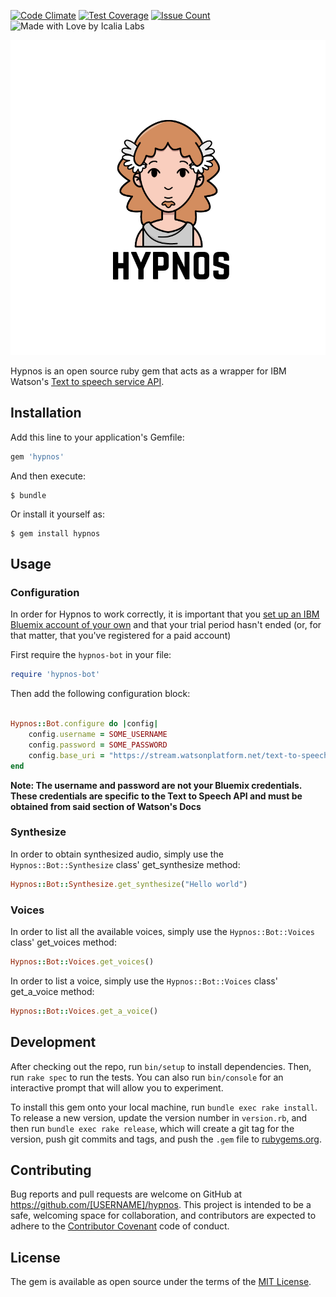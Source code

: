 [![Code Climate](https://codeclimate.com/github/IcaliaLabs/hypnos/badges/gpa.svg)](https://codeclimate.com/github/IcaliaLabs/hypnos)
[![Test Coverage](https://codeclimate.com/github/IcaliaLabs/hypnos/badges/coverage.svg)](https://codeclimate.com/github/IcaliaLabs/hypnos/coverage)
[![Issue Count](https://codeclimate.com/github/IcaliaLabs/hypnos/badges/issue_count.svg)](https://codeclimate.com/github/IcaliaLabs/hypnos)
![Made with Love by Icalia Labs](https://img.shields.io/badge/With%20love%20by-Icalia%20Labs-ff3434.svg)

<div style="text-align:center">
  <img src="assets/logo.png" width="980">
</div>

Hypnos is an open source ruby gem that acts as a wrapper for IBM Watson's [Text to speech service API](https://www.ibm.com/watson/services/text-to-speech/).


## Installation

Add this line to your application's Gemfile:

```ruby
gem 'hypnos'
```

And then execute:

    $ bundle

Or install it yourself as:

    $ gem install hypnos

## Usage

### Configuration

In order for Hypnos to work correctly, it is important that you [set up an IBM Bluemix account of your own](https://console.ng.bluemix.net/) and that your trial period hasn't ended (or, for that matter, that you've registered for a paid account)

First require the `hypnos-bot` in your file:

```ruby
require 'hypnos-bot'
```

Then add the following configuration block:

```ruby

Hypnos::Bot.configure do |config|
	config.username = SOME_USERNAME
	config.password = SOME_PASSWORD
	config.base_uri = "https://stream.watsonplatform.net/text-to-speech/api/v1"
end
```

**Note: The username and password are not your Bluemix credentials. These
credentials are specific to the Text to Speech API and must
be obtained from said section of Watson's Docs**

### Synthesize

In order to obtain synthesized audio, simply use the `Hypnos::Bot::Synthesize` class' get_synthesize method:

```ruby
Hypnos::Bot::Synthesize.get_synthesize("Hello world")
```

### Voices

In order to list all the available voices, simply use the `Hypnos::Bot::Voices` class' get_voices method:

```ruby
Hypnos::Bot::Voices.get_voices()
```
In order to list a voice, simply use the `Hypnos::Bot::Voices` class' get_a_voice method:

```ruby
Hypnos::Bot::Voices.get_a_voice()
```



## Development

After checking out the repo, run `bin/setup` to install dependencies. Then, run `rake spec` to run the tests. You can also run `bin/console` for an interactive prompt that will allow you to experiment.

To install this gem onto your local machine, run `bundle exec rake install`. To release a new version, update the version number in `version.rb`, and then run `bundle exec rake release`, which will create a git tag for the version, push git commits and tags, and push the `.gem` file to [rubygems.org](https://rubygems.org).

## Contributing

Bug reports and pull requests are welcome on GitHub at https://github.com/[USERNAME]/hypnos. This project is intended to be a safe, welcoming space for collaboration, and contributors are expected to adhere to the [Contributor Covenant](http://contributor-covenant.org) code of conduct.


## License

The gem is available as open source under the terms of the [MIT License](http://opensource.org/licenses/MIT).
